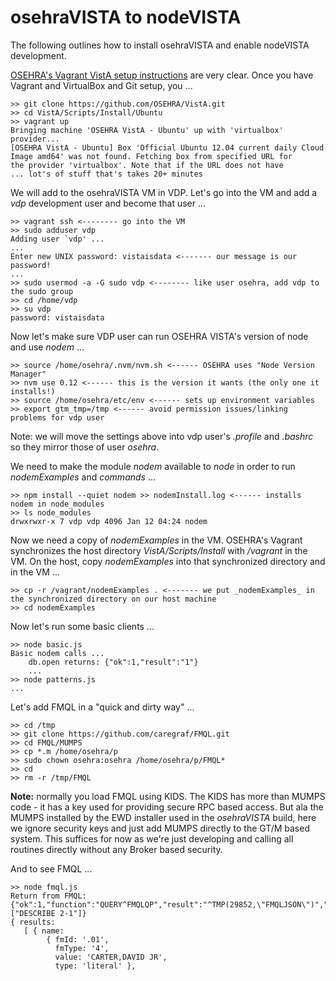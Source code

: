 # osehraVISTA to nodeVISTA

The following outlines how to install osehraVISTA and enable nodeVISTA development.

[OSEHRA's Vagrant VistA setup instructions](https://github.com/OSEHRA/VistA/blob/master/Documentation/Install/Vagrant.rst) are very clear. Once you have Vagrant and VirtualBox and Git setup, you ...

```text
>> git clone https://github.com/OSEHRA/VistA.git
>> cd VistA/Scripts/Install/Ubuntu
>> vagrant up
Bringing machine 'OSEHRA VistA - Ubuntu' up with 'virtualbox' provider...
[OSEHRA VistA - Ubuntu] Box 'Official Ubuntu 12.04 current daily Cloud Image amd64' was not found. Fetching box from specified URL for
the provider 'virtualbox'. Note that if the URL does not have
... lot's of stuff that's takes 20+ minutes

```

We will add to the osehraVISTA VM in VDP. Let's go into the VM and add a _vdp_ development user and become that user ...

```text
>> vagrant ssh <-------- go into the VM
>> sudo adduser vdp
Adding user `vdp' ...
...
Enter new UNIX password: vistaisdata <------- our message is our password!
...
>> sudo usermod -a -G sudo vdp <-------- like user osehra, add vdp to the sudo group
>> cd /home/vdp
>> su vdp
password: vistaisdata
```

Now let's make sure VDP user can run OSEHRA VISTA's version of node and use _nodem_ ...

```text
>> source /home/osehra/.nvm/nvm.sh <------ OSEHRA uses "Node Version Manager"
>> nvm use 0.12 <------ this is the version it wants (the only one it installs!)
>> source /home/osehra/etc/env <------ sets up environment variables
>> export gtm_tmp=/tmp <------ avoid permission issues/linking problems for vdp user
```

Note: we will move the settings above into vdp user's _.profile_ and _.bashrc_ so they mirror those of user _osehra_.

We need to make the module _nodem_ available to _node_ in order to run _nodemExamples_ and _commands_ ...

```text
>> npm install --quiet nodem >> nodemInstall.log <------ installs nodem in node_modules
>> ls node_modules
drwxrwxr-x 7 vdp vdp 4096 Jan 12 04:24 nodem
```

Now we need a copy of _nodemExamples_ in the VM. OSEHRA's Vagrant synchronizes the host directory _VistA/Scripts/Install_  with _/vagrant_ in the VM. On the host, copy _nodemExamples_ into that synchronized directory and in the VM ...

```text
>> cp -r /vagrant/nodemExamples . <------- we put _nodemExamples_ in the synchronized directory on our host machine
>> cd nodemExamples
```

Now let's run some basic clients ...

```text
>> node basic.js 
Basic nodem calls ...
	db.open returns: {"ok":1,"result":"1"}
	...
>> node patterns.js
...
```

Let's add FMQL in a "quick and dirty way" ...

```text
>> cd /tmp
>> git clone https://github.com/caregraf/FMQL.git
>> cd FMQL/MUMPS
>> cp *.m /home/osehra/p
>> sudo chown osehra:osehra /home/osehra/p/FMQL*
>> cd
>> rm -r /tmp/FMQL
```

__Note:__ normally you load FMQL using KIDS. The KIDS has more than MUMPS code - it has a key used for providing secure RPC based access. But ala the MUMPS installed by the EWD installer used in the _osehraVISTA_ build, here we ignore security keys and just add MUMPS directly to the GT/M based system. This suffices for now as we're just developing and calling all routines directly without any Broker based security.

And to see FMQL ...

```text
>> node fmql.js
Return from FMQL: {"ok":1,"function":"QUERY^FMQLQP","result":"^TMP(29852,\"FMQLJSON\")","arguments":["DESCRIBE 2-1"]}
{ results: 
   [ { name: 
        { fmId: '.01',
          fmType: '4',
          value: 'CARTER,DAVID JR',
          type: 'literal' },
```

